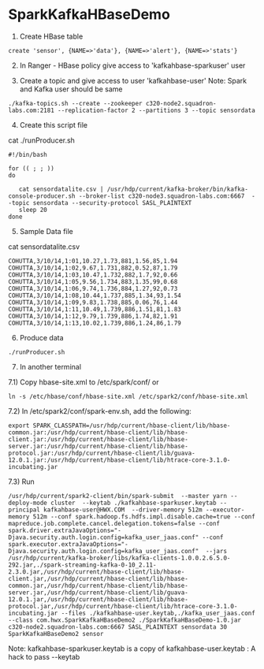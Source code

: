 # SparkKafkaHBaseDemo

1) Create HBase table
```
create 'sensor', {NAME=>'data'}, {NAME=>'alert'}, {NAME=>'stats'}
```
2) In Ranger - HBase policy give access to 'kafkahbase-sparkuser' user


3) Create a topic and give access to user 'kafkahbase-user'
Note: Spark and Kafka user should be same

```
./kafka-topics.sh --create --zookeeper c320-node2.squadron-labs.com:2181 --replication-factor 2 --partitions 3 --topic sensordata
```
4) Create this script file

cat ./runProducer.sh
```
#!/bin/bash

for (( ; ; ))
do

   cat sensordatalite.csv | /usr/hdp/current/kafka-broker/bin/kafka-console-producer.sh --broker-list c320-node3.squadron-labs.com:6667  --topic sensordata --security-protocol SASL_PLAINTEXT
   sleep 20
done
```


5) Sample Data file

cat sensordatalite.csv
```
COHUTTA,3/10/14,1:01,10.27,1.73,881,1.56,85,1.94
COHUTTA,3/10/14,1:02,9.67,1.731,882,0.52,87,1.79
COHUTTA,3/10/14,1:03,10.47,1.732,882,1.7,92,0.66
COHUTTA,3/10/14,1:05,9.56,1.734,883,1.35,99,0.68
COHUTTA,3/10/14,1:06,9.74,1.736,884,1.27,92,0.73
COHUTTA,3/10/14,1:08,10.44,1.737,885,1.34,93,1.54
COHUTTA,3/10/14,1:09,9.83,1.738,885,0.06,76,1.44
COHUTTA,3/10/14,1:11,10.49,1.739,886,1.51,81,1.83
COHUTTA,3/10/14,1:12,9.79,1.739,886,1.74,82,1.91
COHUTTA,3/10/14,1:13,10.02,1.739,886,1.24,86,1.79
```
6) Produce data
```
./runProducer.sh
```
7) In another terminal

7.1) Copy hbase-site.xml to /etc/spark/conf/  or 
```
ln -s /etc/hbase/conf/hbase-site.xml /etc/spark2/conf/hbase-site.xml
```

7.2) In /etc/spark2/conf/spark-env.sh, add the following:

```
export SPARK_CLASSPATH=/usr/hdp/current/hbase-client/lib/hbase-common.jar:/usr/hdp/current/hbase-client/lib/hbase-client.jar:/usr/hdp/current/hbase-client/lib/hbase-server.jar:/usr/hdp/current/hbase-client/lib/hbase-protocol.jar:/usr/hdp/current/hbase-client/lib/guava-12.0.1.jar:/usr/hdp/current/hbase-client/lib/htrace-core-3.1.0-incubating.jar 
```

7.3) Run

```/usr/hdp/current/spark2-client/bin/spark-submit  --master yarn --deploy-mode cluster  --keytab ./kafkahbase-sparkuser.keytab --principal kafkahbase-user@HWX.COM  --driver-memory 512m --executor-memory 512m --conf spark.hadoop.fs.hdfs.impl.disable.cache=true --conf mapreduce.job.complete.cancel.delegation.tokens=false --conf spark.driver.extraJavaOptions="-Djava.security.auth.login.config=kafka_user_jaas.conf" --conf spark.executor.extraJavaOptions="-Djava.security.auth.login.config=kafka_user_jaas.conf"  --jars /usr/hdp/current/kafka-broker/libs/kafka-clients-1.0.0.2.6.5.0-292.jar,./spark-streaming-kafka-0-10_2.11-2.3.0.jar,/usr/hdp/current/hbase-client/lib/hbase-client.jar,/usr/hdp/current/hbase-client/lib/hbase-common.jar,/usr/hdp/current/hbase-client/lib/hbase-server.jar,/usr/hdp/current/hbase-client/lib/guava-12.0.1.jar,/usr/hdp/current/hbase-client/lib/hbase-protocol.jar,/usr/hdp/current/hbase-client/lib/htrace-core-3.1.0-incubating.jar --files ./kafkahbase-user.keytab,./kafka_user_jaas.conf  --class com.hwx.SparkKafkaHBaseDemo2 ./SparkKafkaHBaseDemo-1.0.jar  c320-node2.squadron-labs.com:6667 SASL_PLAINTEXT sensordata 30  SparkKafkaHBaseDemo2 sensor```


Note: kafkahbase-sparkuser.keytab is a copy of kafkahbase-user.keytab : A hack to pass  --keytab
